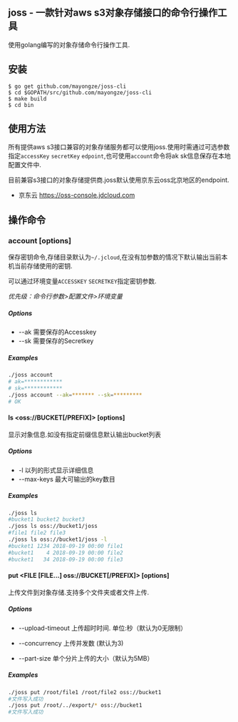 ## joss - 一款针对aws s3对象存储接口的命令行操作工具

使用golang编写的对象存储命令行操作工具.


## 安装

```
$ go get github.com/mayongze/joss-cli
$ cd $GOPATH/src/github.com/mayongze/joss-cli
$ make build
$ cd bin
```


## 使用方法

所有提供aws s3接口兼容的对象存储服务都可以使用joss.使用时需通过可选参数指定`accessKey` `secretKey` `edpoint`,也可使用`account`命令将ak sk信息保存在本地配置文件中.

目前兼容s3接口的对象存储提供商.joss默认使用京东云oss北京地区的endpoint.

- 京东云 https://oss-console.jdcloud.com 



## 操作命令

### account [options]

保存密钥命令,存储目录默认为`~/.jcloud`,在没有加参数的情况下默认输出当前本机当前存储使用的密钥.

可以通过环境变量`ACCESSKEY` `SECRETKEY`指定密钥参数.

*优先级：命令行参数>配置文件>环境变量*

##### Options

- --ak    需要保存的Accesskey
- --sk    需要保存的Secretkey

##### Examples

```bash
./joss account
# ak=************
# sk=************
./joss account --ak=******* --sk=*********
# OK
```



#### ls  \<oss://BUCKET[/PREFIX]>  [options]

显示对象信息.如没有指定前缀信息默认输出bucket列表

##### Options

- -l    以列的形式显示详细信息
- --max-keys    最大可输出的key数目

##### Examples

```bash
./joss ls
#bucket1 bucket2 bucket3
./joss ls oss://bucket1/joss
#file1 file2 file3
./joss ls oss://bucket1/joss -l
#bucket1 1234 2018-09-19 00:00 file1
#bucket1    4 2018-09-19 00:00 file2
#bucket1   34 2018-09-19 00:00 file3
```



#### put  \<FILE [FILE...] oss://BUCKET[/PREFIX]>  [options]

上传文件到对象存储.支持多个文件夹或者文件上传.

##### Options

- --upload-timeout    上传超时时间. 单位:秒（默认为0无限制）

- --concurrency    上传并发数  (默认为3)
- --part-size    单个分片上传的大小（默认为5MB）

##### Examples

```bash
./joss put /root/file1 /root/file2 oss://bucket1
#文件写入成功
./joss put /root/../export/* oss://bucket1
#文件写入成功
```

